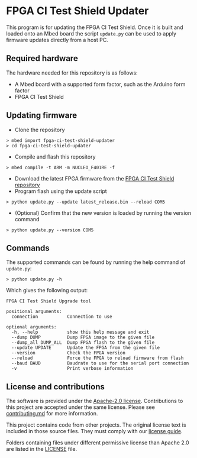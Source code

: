 # FPGA CI Test Shield Updater

This program is for updating the FPGA CI Test Shield. Once it is built and loaded onto an Mbed board the script `update.py` can be used to apply firmware updates directly from a host PC.

## Required hardware

The hardware needed for this repository is as follows:
 - A Mbed board with a supported form factor, such as the Arduino form factor
 - FPGA CI Test Shield

## Updating firmware

 - Clone the repository
 ```
 > mbed import fpga-ci-test-shield-updater
 > cd fpga-ci-test-shield-updater
 ```
 - Compile and flash this repository
 ```
 > mbed compile -t ARM -m NUCLEO_F401RE -f
 ```
 - Download the latest FPGA firmware from the [FPGA CI Test Shield repository](https://github.com/ARMmbed/fpga-ci-test-shield/releases)
 - Program flash using the update script
 ```
 > python update.py --update latest_release.bin --reload COM5
 ```
 - (Optional) Confirm that the new version is loaded by running the version command
 ```
 > python update.py --version COM5
 ```

## Commands

The supported commands can be found by running the help command of `update.py`:

`> python update.py -h`

Which gives the following output:

```
FPGA CI Test Shield Upgrade tool

positional arguments:
  connection           Connection to use

optional arguments:
  -h, --help           show this help message and exit
  --dump DUMP          Dump FPGA image to the given file
  --dump_all DUMP_ALL  Dump FPGA flash to the given file
  --update UPDATE      Update the FPGA from the given file
  --version            Check the FPGA version
  --reload             Force the FPGA to reload firmware from flash
  --baud BAUD          Baudrate to use for the serial port connection
  -v                   Print verbose information
  ```

## License and contributions

The software is provided under the [Apache-2.0 license](https://github.com/ARMmbed/mbed-os/blob/master/LICENSE-apache-2.0.txt). Contributions to this project are accepted under the same license. Please see [contributing.md](https://github.com/ARMmbed/mbed-os/blob/master/CONTRIBUTING.md) for more information.

This project contains code from other projects. The original license text is included in those source files. They must comply with our [license guide](https://os.mbed.com/docs/mbed-os/latest/contributing/license.html).

Folders containing files under different permissive license than Apache 2.0 are listed in the [LICENSE](https://github.com/ARMmbed/mbed-os/blob/master/LICENSE.md) file.
